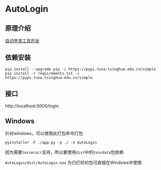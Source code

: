 # AutoLogin

## 原理介绍
[自动登录工具开发](http://blog.sajor.top/16110385786886.html)


## 依赖安装
```shell
pip install --upgrade pip -i https://pypi.tuna.tsinghua.edu.cn/simple
pip install -r requirements.txt -i https://pypi.tuna.tsinghua.edu.cn/simple
```

## 接口
http://localhost:5000/login

## Windows
针对windows，可以使用此打包命令打包

```shell script
pyinstaller -F ./app.py -p ./ -n AutoLogin
```

因为需要`tesserocr`支持，所以要使用`dist`中的`tessdata`包依赖

`AutoLogin/dist/AutoLogin.exe` 为已打好的包可直接在Windows中使用
